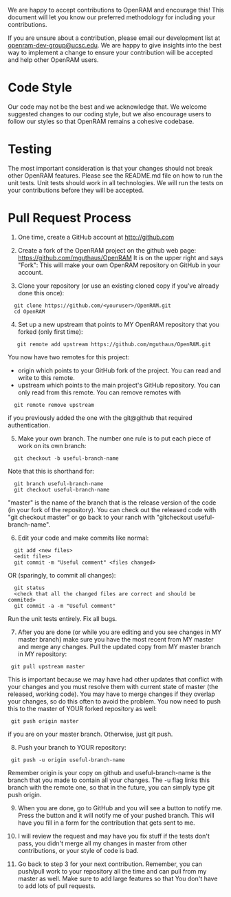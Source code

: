 We are happy to accept contributions to OpenRAM and encourage this!
This document will let you know our preferred methodology for
including your contributions.

If you are unsure about a contribution, please email our development
list at openram-dev-group@ucsc.edu. We are happy to give insights into
the best way to implement a change to ensure your contribution will be
accepted and help other OpenRAM users.

# Code Style

Our code may not be the best and we acknowledge that. We welcome 
suggested changes to our coding style, but we also encourage users
to follow our styles so that OpenRAM remains a cohesive codebase.

# Testing

The most important consideration is that your changes should not break
other OpenRAM features. Please see the README.md file on how to run
the unit tests. Unit tests should work in all technologies. We will run
the tests on your contributions before they will be accepted.

# Pull Request Process

1. One time, create a GitHub account at http://github.com

2. Create a fork of the OpenRAM project on the github web page:
   https://github.com/mguthaus/OpenRAM
   It is on the upper right and says "Fork": This will make your own
   OpenRAM repository on GitHub in your account.

3. Clone your repository (or use an existing cloned copy if you've
   already done this once):
```
  git clone https://github.com/<youruser>/OpenRAM.git
  cd OpenRAM
```

4. Set up a new upstream that points to MY OpenRAM repository that you
   forked (only first time):
```
   git remote add upstream https://github.com/mguthaus/OpenRAM.git
```
   You now have two remotes for this project:
   * origin which points to your GitHub fork of the project. You can read
     and write to this remote.
   * upstream which points to the main project's GitHub repository. You can
     only read from this remote.
   You can remove remotes with
```
  git remote remove upstream
```
   if you previously added the one with the git@github that required
   authentication.

5. Make your own branch. The number one rule is to put each piece of
   work on its own branch:
```
  git checkout -b useful-branch-name
```
   Note that this is shorthand for:
```
  git branch useful-branch-name
  git checkout useful-branch-name
```
  "master" is the name of the branch that is the release version of the
  code (in your fork of the repository). You can check out the released
  code with "git checkout master" or go back to your ranch with
  "gitcheckout useful-branch-name".

6. Edit your code and make commits like normal:
```
  git add <new files>
  <edit files>
  git commit -m "Useful comment" <files changed>
```
   OR (sparingly, to commit all changes):
```
  git status
  <check that all the changed files are correct and should be commited>
  git commit -a -m "Useful comment"
```
   Run the unit tests entirely. Fix all bugs.

7. After you are done (or while you are editing and you see changes in
   MY master branch) make sure you have the most recent from MY master
   and merge any changes. Pull the updated copy from MY master branch in
   MY repository:
```
 git pull upstream master
```
  This is important because we may have had other updates that conflict
  with your changes and you must resolve them with current state of
  master (the released, working code). You may have to merge changes if
  they overlap your changes, so do this often to avoid the problem. You
  now need to push this to the master of YOUR forked repository as well:
```
 git push origin master
```
  if you are on your master branch. Otherwise, just git push.

8. Push your branch to YOUR repository:
```
 git push -u origin useful-branch-name
```
   Remember origin is your copy on github and useful-branch-name is the
   branch that you made to contain all your changes.
   The -u flag links this branch with the remote one, so that in the
   future, you can simply type git push origin.

9. When you are done, go to GitHub and you will see a button to notify
   me.  Press the button and it will notify me of your pushed branch.
   This will have you fill in a form for the contribution that gets sent
   to me.

10. I will review the request and may have you fix stuff if the tests
    don't pass, you didn't merge all my changes in master from other
    contributions, or your style of code is bad.

11. Go back to step 3 for your next contribution. Remember, you can
    push/pull work to your repository all the time and can pull from my
    master as well. Make sure to add large features so that You don't have
    to add lots of pull requests.
